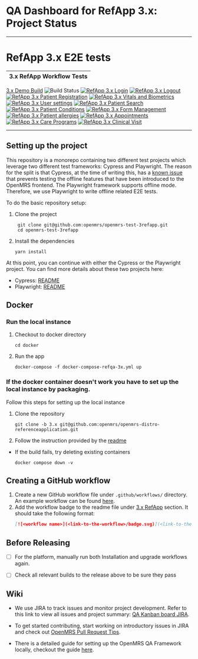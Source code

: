 # QA Dashboard for RefApp 3.x: Project Status
___

# RefApp 3.x  E2E tests

| 3.x RefApp Workflow Tests |
|---------------------------|
[3.x Demo Build](https://ci.openmrs.org/browse/REFAPP-D3X) ![Build Status](https://ci.openmrs.org/plugins/servlet/wittified/build-status/REFAPP-D3X)
[![RefApp 3.x Login](https://github.com/openmrs/openmrs-test-3refapp/actions/workflows/refapp-3x-login.yml/badge.svg)](https://github.com/openmrs/openmrs-test-3refapp/actions/workflows/refapp-3x-login.yml)
[![RefApp 3.x Logout](https://github.com/openmrs/openmrs-test-3refapp/actions/workflows/refapp-3x-logout.yml/badge.svg)](https://github.com/openmrs/openmrs-test-3refapp/actions/workflows/refapp-3x-logout.yml)
[![RefApp 3.x Patient Registration](https://github.com/openmrs/openmrs-test-3refapp/actions/workflows/refapp-3x-patient-registration.yml/badge.svg)](https://github.com/openmrs/openmrs-test-3refapp/actions/workflows/refapp-3x-patient-registration.yml)
[![RefApp 3.x Vitals and Biometrics](https://github.com/openmrs/openmrs-test-3refapp/actions/workflows/refapp-3x-vitals-and-biometrics.yml/badge.svg)](https://github.com/openmrs/openmrs-test-3refapp/actions/workflows/refapp-3x-vitals-and-biometrics.yml)
[![RefApp 3.x User settings](https://github.com/openmrs/openmrs-test-3refapp/actions/workflows/refapp-3x-user-settings.yml/badge.svg)](https://github.com/openmrs/openmrs-test-3refapp/actions/workflows/refapp-3x-user-settings.yml)
[![RefApp 3.x Patient Search](https://github.com/openmrs/openmrs-test-3refapp/actions/workflows/refapp-3x-patient-search.yml/badge.svg)](https://github.com/openmrs/openmrs-test-3refapp/actions/workflows/refapp-3x-patient-search.yml)
[![RefApp 3.x Patient Conditions](https://github.com/openmrs/openmrs-test-3refapp/actions/workflows/refapp-3x-patient-conditions.yml/badge.svg)](https://github.com/openmrs/openmrs-test-3refapp/actions/workflows/refapp-3x-patient-conditions.yml)
[![RefApp 3.x Form Management](https://github.com/openmrs/openmrs-test-3refapp/actions/workflows/refapp-3x-form-management.yml/badge.svg)](https://github.com/openmrs/openmrs-test-3refapp/actions/workflows/refapp-3x-form-management.yml)
[![RefApp 3.x Patient allergies](https://github.com/openmrs/openmrs-test-3refapp/actions/workflows/refapp-3x-patient-allergies.yml/badge.svg)](https://github.com/openmrs/openmrs-test-3refapp/actions/workflows/refapp-3x-patient-allergies.yml)
[![RefApp 3.x Appointments](https://github.com/openmrs/openmrs-test-3refapp/actions/workflows/refapp-3x-appointments.yml/badge.svg)](https://github.com/openmrs/openmrs-test-3refapp/actions/workflows/refapp-3x-appointments.yml)
[![RefApp 3.x Care Programs](https://github.com/openmrs/openmrs-test-3refapp/actions/workflows/refapp-3x-care-programs.yml/badge.svg)](https://github.com/openmrs/openmrs-test-3refapp/actions/workflows/refapp-3x-care-programs.yml)
[![RefApp 3.x Clinical Visit](https://github.com/openmrs/openmrs-test-3refapp/actions/workflows/refapp-3x-clinical-visit.yml/badge.svg)](https://github.com/openmrs/openmrs-test-3refapp/actions/workflows/refapp-3x-clinical-visit.yml)
___


## Setting up the project

This repository is a monorepo containing two different test projects which leverage
two different test frameworks: Cypress and Playwright.
The reason for the split is that Cypress, at the time of writing this, has a
[known issue](https://github.com/cypress-io/cypress/issues/235) that prevents testing
the offline features that have been introduced to the OpenMRS frontend.
The Playwright framework supports offline mode. Therefore, we use Playwright to
write offline related E2E tests.

To do the basic repository setup:

1. Clone the project
    ```
     git clone git@github.com:openmrs/openmrs-test-3refapp.git
     cd openmrs-test-3refapp
    ```
2. Install the dependencies
    ```
    yarn install
    ```

At this point, you can continue with either the Cypress or the Playwright project.
You can find more details about these two projects here:

* Cypress: [README](./packages/cypress/README.md)
* Playwright: [README](./packages/playwright/README.md)


## Docker

### Run the local instance

1. Checkout to docker directory
   ```
   cd docker
   ```

2. Run the app
   ```      
   docker-compose -f docker-compose-refqa-3x.yml up
   ```

### If the docker container doesn't work you have to set up the local instance by packaging.

Follow this steps for setting up the local instance
1. Clone the repository
    ```
    git clone -b 3.x git@github.com:openmrs/openmrs-distro-referenceapplication.git
    ```

2. Follow the instruction provided by the [readme](https://github.com/openmrs/openmrs-distro-referenceapplication/tree/3.x/#readme)

* If the build fails, try deleting existing containers
    ```
    docker compose down -v
    ```


## Creating a GitHub workflow
1. Create a new GitHub workflow file under `.github/workflows/` directory. An example workflow can be found [here](https://github.com/ayush-AI/openmrs-test-3refapp/blob/main/.github/workflows/refapp-3x-login.yml).
2. Add the workflow badge to the readme file under [3.x RefApp](https://github.com/openmrs/openmrs-test-3refapp/blob/main/README.md#qa-dashboard-for-refapp-3x-project-status) section. It should take the following format:
    ```markdown
    [![<workflow name>](<link-to-the-workflow>/badge.svg)](<link-to-the-workflow>)
    ```


## Before Releasing
- [ ] For the platform, manually run both Installation and upgrade workflows again.
- [ ] Check all relevant builds to the release above to be sure they pass


## Wiki
* We use JIRA to track issues and monitor project development. Refer to this link to view all issues and project summary: [QA Kanban board JIRA](https://issues.openmrs.org/secure/RapidBoard.jspa?rapidView=240).

* To get started contributing, start working on introductory issues in JIRA and check out  [OpenMRS Pull Request Tips](https://wiki.openmrs.org/display/docs/Pull+Request+Tips).

* There is a detailed guide for setting up the OpenMRS QA Framework locally, checkout the guide [here](https://wiki.openmrs.org/pages/viewpage.action?pageId=235277297).
